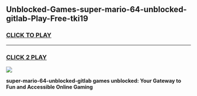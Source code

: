 
## Unblocked-Games-super-mario-64-unblocked-gitlab-Play-Free-tki19
<h3>
<a href="https://premium76.site?title=super-mario-64-unblocked-gitlab&ref=18A1">CLICK TO PLAY</a></h3>
<hr>

<h3>
<a href="https://premium76.site?title=super-mario-64-unblocked-gitlab&ref=18A1">CLICK 2 PLAY</a>
  
</h3>

<a href="https://premium76.site?title=super-mario-64-unblocked-gitlab&ref=18A1"><img src="https://clearcache.store/games.png"></a>


**super-mario-64-unblocked-gitlab games unblocked: Your Gateway to Fun and Accessible Online Gaming**
